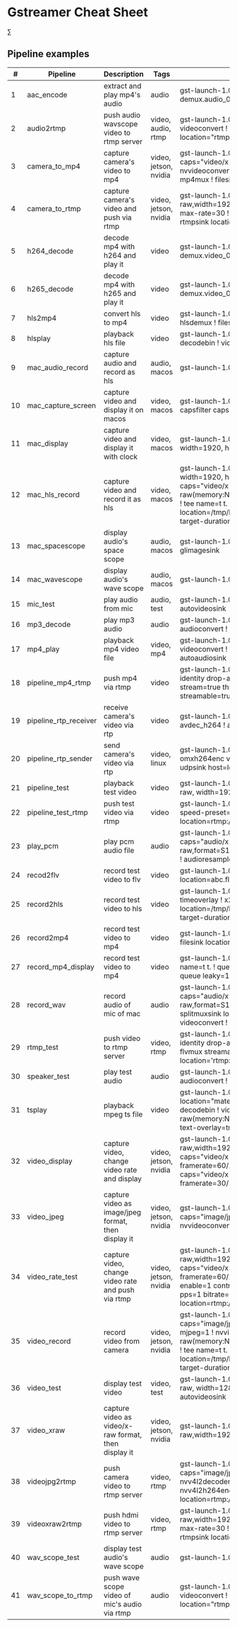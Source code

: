# Gstreamer Cheat Sheet

∑

## Pipeline examples

| #  | Pipeline              | Description                                          | Tags                  | Content                                                                                                                                                                                                                                                                                                                                                                                                                                                           |
| -- | --------------------- | ---------------------------------------------------- | --------------------- | ----------------------------------------------------------------------------------------------------------------------------------------------------------------------------------------------------------------------------------------------------------------------------------------------------------------------------------------------------------------------------------------------------------------------------------------------------------------- |
| 1  | aac_encode            | extract and play mp4's audio                         | audio                 | gst-launch-1.0 filesrc location=filename.mp4 ! qtdemux name=demux demux.audio_0 ! queue ! avdec_aac ! audioconvert ! autoaudiosink                                                                                                                                                                                                                                                                                                                                |
| 2  | audio2rtmp            | push audio wavscope video to rtmp server             | video, audio, rtmp    | gst-launch-1.0 alsasrc device=hw:2,0 ! audioconvert ! wavescope ! queue ! videoconvert ! x264enc ! flvmux streamable=true ! queue ! rtmpsink location="rtmp://localhost:1935/live/audio_test"                                                                                                                                                                                                                                                                     |
| 3  | camera_to_mp4         | capture camera's video to mp4                        | video, jetson, nvidia | gst-launch-1.0 v4l2src device=/dev/video0 num-buffers=100 ! capsfilter caps="video/x-raw,width=1920, height=1080, framerate=60/1" ! nvvideoconvert ! videorate max-rate=30 ! nvv4l2h264enc ! h264parse ! mp4mux ! filesink location=test.mp4                                                                                                                                                                                                                      |
| 4  | camera_to_rtmp        | capture camera's video and push via rtmp             | video, jetson, nvidia | gst-launch-1.0 v4l2src device=/dev/video0 ! capsfilter caps="video/x-raw,width=1920, height=1080, framerate=60/1" ! nvvideoconvert ! videorate max-rate=30 ! nvv4l2h264enc ! h264parse ! flvmux streamable=true ! rtmpsink location=rtmp://localhost:1935/live/waltertest                                                                                                                                                                                         |
| 5  | h264_decode           | decode mp4 with h264 and play it                     | video                 | gst-launch-1.0 filesrc location=filename.mp4 ! qtdemux name=demux demux.video_0 ! queue ! h264parse ! openh264dec ! autovideosink                                                                                                                                                                                                                                                                                                                                 |
| 6  | h265_decode           | decode mp4 with h265 and play it                     | video                 | gst-launch-1.0 filesrc location=filename.mp4 ! qtdemux name=demux demux.video_0 ! queue ! h265parse ! avdec_h265 ! autovideosink                                                                                                                                                                                                                                                                                                                                  |
| 7  | hls2mp4               | convert hls to mp4                                   | video                 | gst-launch-1.0 filesrc location=material/snapshot_20240227151256.m3u8 ! hlsdemux ! filesink location=snapshot_20240227151256.mp4                                                                                                                                                                                                                                                                                                                                  |
| 8  | hlsplay               | playback hls file                                    | video                 | gst-launch-1.0 filesrc location="/tmp/hls_playlist.m3u8" ! hlsdemux ! decodebin ! videoconvert ! fpsdisplaysink text-overlay=true                                                                                                                                                                                                                                                                                                                                 |
| 9  | mac_audio_record      | capture audio and record as hls                      | audio, macos          | gst-launch-1.0 osxaudiosrc device=141 ! avenc_aac ! hlssink2 max-files=5                                                                                                                                                                                                                                                                                                                                                                                          |
| 10 | mac_capture_screen    | capture video and display it on macos                | video, macos          | gst-launch-1.0 avfvideosrc capture-screen=true ! videoscale ! videoconvert ! capsfilter caps="video/x-raw,width=640,height=480" ! osxvideosink                                                                                                                                                                                                                                                                                                                    |
| 11 | mac_display           | capture video and display it with clock              | video, macos          | gst-launch-1.0 avfvideosrc device-index=1 ! capsfilter caps="video/x-raw, width=1920, height=1080, framerate=30/1" ! clockoverlay ! autovideosink                                                                                                                                                                                                                                                                                                                 |
| 12 | mac_hls_record        | capture video and record it as hls                   | video, macos          | gst-launch-1.0 avfvideosrc device-index=1 ! capsfilter caps="video/x-raw, width=1920, height=1080, framerate=30/1" ! videoconvert ! capsfilter caps="video/x-raw(memory:NVMM),format=I420,width=1920,height=1080,framerate=30/1" ! tee name=t t. ! queue ! openh264enc ! h264parse ! hlssink2 max-files=10 location=/tmp/hls_record_%03d.ts playlist-location=/tmp/hls_playlist.m3u8 target-duration=10 t. ! queue ! autovideosink                                |
| 13 | mac_spacescope        | display audio's space scope                          | audio, macos          | gst-launch-1.0 audiotestsrc wave=9 ! audioconvert ! spacescope ! glimagesink                                                                                                                                                                                                                                                                                                                                                                                      |
| 14 | mac_wavescope         | display audio's wave scope                           | audio, macos          | gst-launch-1.0 autoaudiosrc ! audioconvert ! wavescope ! glimagesink                                                                                                                                                                                                                                                                                                                                                                                              |
| 15 | mic_test              | play audio from mic                                  | audio, test           | gst-launch-1.0 autoaudiosrc ! audioconvert ! wavescope ! videoconvert ! autovideosink                                                                                                                                                                                                                                                                                                                                                                             |
| 16 | mp3_decode            | play mp3 audio                                       | audio                 | gst-launch-1.0 filesrc location=filename.mp3 ! mpegaudioparse ! avdec_mp3 ! audioconvert ! alsasink                                                                                                                                                                                                                                                                                                                                                               |
| 17 | mp4_play              | playback mp4 video file                              | video, mp4            | gst-launch-1.0 filesrc location=./material/talk.mp4 ! decodebin name=dec ! videoconvert ! timeoverlay ! autovideosink dec. ! audioconvert ! audioresample ! autoaudiosink                                                                                                                                                                                                                                                                                         |
| 18 | pipeline_mp4_rtmp     | push mp4 via rtmp                                    | video                 | gst-launch-1.0 filesrc location=material/talk.mp4 ! decodebin ! videoconvert ! identity drop-allocation=1 ! x264enc speed-preset=5 tune=4 byte-stream=true threads=1 key-int-max=15 intra-refresh=true ! flvmux streamable=true ! rtmpsink location="rtmp://localhost:1935/live/waltertest"                                                                                                                                                                       |
| 19 | pipeline_rtp_receiver | receive camera's video via rtp                       | video                 | gst-launch-1.0 udpsrc port=5000 caps=application/x-rtp ! rtph264depay ! avdec_h264 ! autovideosink                                                                                                                                                                                                                                                                                                                                                                |
| 20 | pipeline_rtp_sender   | send camera's video via rtp                          | video, linux          | gst-launch-1.0 v4l2src device=/dev/video1 ! decodebin ! videoconvert ! omxh264enc video/x-h264,stream-format=byte-stream ! rtph264pay ! udpsink host=localhost port=5000                                                                                                                                                                                                                                                                                          |
| 21 | pipeline_test         | playback test video                                  | video                 | gst-launch-1.0 videotestsrc num-buffers=100 ! capsfilter caps="video/x-raw, width=1920, height=1080, framerate=30/1" ! autovideosink                                                                                                                                                                                                                                                                                                                              |
| 22 | pipeline_test_rtmp    | push test video via rtmp                             | video                 | gst-launch-1.0 videotestsrc ! clockoverlay ! queue ! videoconvert ! x264enc speed-preset=5 tune=4 ! flvmux streamable=true ! rtmpsink location=rtmp://localhost:1935/live/waltertest                                                                                                                                                                                                                                                                              |
| 23 | play_pcm              | play pcm audio file                                  | audio                 | gst-launch-1.0 filesrc location=material/16k16bit.pcm ! capsfilter caps="audio/x-raw,format=S16LE,channels=1,rate=16000,layout=interleaved" ! audioconvert ! audioresample ! autoaudiosink                                                                                                                                                                                                                                                                        |
| 24 | recod2flv             | record test video to flv                             | video                 | gst-launch-1.0 videotestsrc num-buffers=60 ! x264enc ! flvmux ! filesink location=abc.flv                                                                                                                                                                                                                                                                                                                                                                         |
| 25 | record2hls            | record test video to hls                             | video                 | gst-launch-1.0 videotestsrc is-live=true num-buffers=100 ! identity ! timeoverlay ! x264enc ! h264parse ! hlssink2 max-files=10 location=/tmp/hls_record_%03d.ts playlist-location=/tmp/hls_playlist.m3u8 target-duration=10                                                                                                                                                                                                                                      |
| 26 | record2mp4            | record test video to mp4                             | video                 | gst-launch-1.0 videotestsrc num-buffers=60 ! timeoverlay ! x264enc ! qtmux ! filesink location=abc.mp4                                                                                                                                                                                                                                                                                                                                                            |
| 27 | record_mp4_display    | record test video to mp4                             | video                 | gst-launch-1.0 videotestsrc is-live=true num-buffers=100 ! timeoverlay ! tee name=t t. ! queue leaky=1 ! x264enc ! mp4mux ! filesink location=xyz.mp4 t. ! queue leaky=1 ! autovideosink sync=false                                                                                                                                                                                                                                                               |
| 28 | record_wav            | record audio of mic of mac                           | audio                 | gst-launch-1.0 osxaudiosrc ! audioconvert ! audioresample ! capsfilter caps="audio/x-raw,format=S16LE,channels=1,rate=16000,layout=interleaved" ! tee ! queue ! splitmuxsink location=test_%5d.wav muxer=wavenc ! tee ! queue ! wavescope ! videoconvert ! autovideosink                                                                                                                                                                                          |
| 29 | rtmp_test             | push video to rtmp server                            | video, rtmp           | gst-launch-1.0 filesrc location=material/talk.mp4 ! decodebin ! videoconvert ! identity drop-allocation=1 ! openh264enc bitrate=4000000 ! videoconvert ! flvmux streamable=true ! rtmpsink location='rtmp://192.168.104.199:1935/live/talktest'                                                                                                                                                                                                                   |
| 30 | speaker_test          | play test audio                                      | audio                 | gst-launch-1.0 audiotestsrc wave=5 volume=0.3 num-buffers=50 ! audioconvert ! autoaudiosink                                                                                                                                                                                                                                                                                                                                                                       |
| 31 | tsplay                | playback mpeg ts file                                | video                 | gst-launch-1.0 filesrc location="material/record_20240229135840_00012.ts" ! tsdemux ! decodebin ! videoconvert ! capsfilter caps='video/x-raw(memory:NVMM),format=NV12,width=1920,height=1080' ! fpsdisplaysink text-overlay=true                                                                                                                                                                                                                                 |
| 32 | video_display         | capture video, change video rate and display         | video, jetson, nvidia | gst-launch-1.0 v4l2src device=/dev/video0 ! capsfilter caps="video/x-raw,width=1920,height=1080, framerate=60/1" ! nvvideoconvert ! capsfilter caps="video/x-raw(memory:NVMM),format=NV12,width=1920,height=1080, framerate=60/1" ! queue ! videorate max-rate=30 ! nvvideoconvert ! capsfilter caps="video/x-raw(memory:NVMM),width=1920,height=1080, framerate=30/1" ! nvoverlaysink sync=0                                                                     |
| 33 | video_jpeg            | capture video as image/jpeg format, then display it  | video, jetson, nvidia | gst-launch-1.0 v4l2src device=/dev/video1 ! capsfilter caps="image/jpeg,width=1920,height=1080" ! nvv4l2decoder mjpeg=1 ! nvvideoconvert ! xvimagesink sync=0                                                                                                                                                                                                                                                                                                     |
| 34 | video_rate_test       | capture video, change video rate and push via rtmp   | video, jetson, nvidia | gst-launch-1.0 v4l2src device=/dev/video0 ! capsfilter caps="video/x-raw,width=1920, height=1080, framerate=60/1" ! nvvideoconvert ! capsfilter caps="video/x-raw(memory:NVMM),width=1920,height=1080, framerate=60/1" ! videorate max-rate=30 ! nvv4l2h264enc maxperf-enable=1 control-rate=1 capture-io-mode=2 output-io-mode=5 insert-sps-pps=1 bitrate=2000000 ! h264parse ! flvmux streamable=true ! rtmpsink location=rtmp://localhost:1935/live/waltertest |
| 35 | video_record          | record video from camera                             | video, jetson, nvidia | gst-launch-1.0 v4l2src device=/dev/video1 ! capsfilter caps="image/jpeg,width=1920,height=1080,framerate=30/1" ! nvv4l2decoder mjpeg=1 ! nvvideoconvert ! capsfilter caps="video/x-raw(memory:NVMM),format=NV12,width=1920,height=1080,framerate=30/1" ! tee name=t t. ! queue ! nvv4l2h264enc ! h264parse ! hlssink2 max-files=10 location=/tmp/hls_record_%03d.ts playlist-location=/tmp/hls_playlist.m3u8 target-duration=10 t. ! queue ! autovideosink        |
| 36 | video_test            | display test video                                   | video, test           | gst-launch-1.0 videotestsrc num-buffers=100 ! capsfilter caps="video/x-raw, width=1280, height=720, framerate=30/1" ! timeoverlay ! identity ! autovideosink                                                                                                                                                                                                                                                                                                      |
| 37 | video_xraw            | capture video as video/x-raw format, then display it | video, jetson, nvidia | gst-launch-1.0 v4l2src device=/dev/video0 ! capsfilter caps="video/x-raw,width=1920,height=1080" ! nvvideoconvert ! xvimagesink sync=0                                                                                                                                                                                                                                                                                                                            |
| 38 | videojpg2rtmp         | push camera video to rtmp server                     | video, rtmp           | gst-launch-1.0 v4l2src device=/dev/video1 ! capsfilter caps="image/jpeg,width=1920, height=1080, framerate=30/1" ! nvv4l2decoder mjpeg=1 ! nvvideoconvert ! videorate max-rate=30 ! nvv4l2h264enc ! h264parse ! flvmux streamable=true ! rtmpsink location=rtmp://localhost:1935/live/video_test                                                                                                                                                                  |
| 39 | videoxraw2rtmp        | push hdmi video to rtmp server                       | video, rtmp           | gst-launch-1.0 v4l2src device=/dev/video0 ! capsfilter caps="video/x-raw,width=1920, height=1080, framerate=60/1" ! nvvideoconvert ! videorate max-rate=30 ! nvv4l2h264enc ! h264parse ! flvmux streamable=true ! rtmpsink location=rtmp://localhost:1935/live/video_test                                                                                                                                                                                         |
| 40 | wav_scope_test        | display test audio's wave scope                      | audio                 | gst-launch-1.0 audiotestsrc ! audioconvert ! wavescope ! glimagesink                                                                                                                                                                                                                                                                                                                                                                                              |
| 41 | wav_scope_to_rtmp     | push wave scope video of mic's audio via rtmp        | audio                 | gst-launch-1.0 alsasrc device=hw:2,0 ! audioconvert ! wavescope ! queue ! videoconvert ! x264enc ! flvmux streamable=true ! queue ! rtmpsink location="rtmp://localhost:1935/live/wavetest"                                                                                                                                                                                                                                                                       |